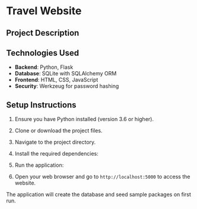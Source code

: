 # Travel Website

## Project Description


## Technologies Used

- **Backend**: Python, Flask
- **Database**: SQLite with SQLAlchemy ORM
- **Frontend**: HTML, CSS, JavaScript
- **Security**: Werkzeug for password hashing

## Setup Instructions

1. Ensure you have Python installed (version 3.6 or higher).
2. Clone or download the project files.
3. Navigate to the project directory.
4. Install the required dependencies:
  
5. Run the application:
   

6. Open your web browser and go to `http://localhost:5000` to access the website.

The application will create the database and seed sample packages on first run.
